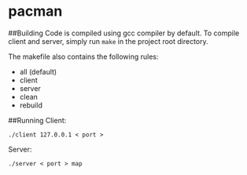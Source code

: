 # pacman

##Building
Code is compiled using gcc compiler by default. To compile client and server, simply run `make` in the project root directory.

The makefile also contains the following rules:
* all (default)
* client
* server
* clean
* rebuild

##Running
Client:
```
./client 127.0.0.1 < port >
```

Server:
```
./server < port > map
```
